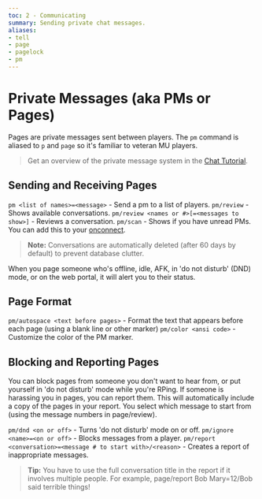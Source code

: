 ```yaml
---
toc: 2 - Communicating
summary: Sending private chat messages.
aliases:
- tell
- page
- pagelock
- pm
---
```

# Private Messages (aka PMs or Pages)

Pages are private messages sent between players. The `pm` command is aliased to `p` and `page` so it's familiar to veteran MU players.

> Get an overview of the private message system in the [Chat Tutorial](/help/chat_tutorial).

## Sending and Receiving Pages

`pm <list of names>=<message>` - Send a pm to a list of players.
`pm/review` - Shows available conversations.
`pm/review <names or #>[=<messages to show>]` - Reviews a conversation.
`pm/scan` - Shows if you have unread PMs. You can add this to your [onconnect](/help/onconnect).

> **Note:** Conversations are automatically deleted (after 60 days by default) to prevent database clutter. 

When you page someone who's offline, idle, AFK, in 'do not disturb' (DND) mode, or on the web portal, it will alert you to their status.

## Page Format

`pm/autospace <text before pages>` - Format the text that appears before each page (using a blank line or other marker)
`pm/color <ansi code>` - Customize the color of the PM marker.

## Blocking and Reporting Pages

You can block pages from someone you don't want to hear from, or put yourself in 'do not disturb' mode while you're RPing. If someone is harassing you in pages, you can report them.  This will automatically include a copy of the pages in your report. You select which message to start from (using the message numbers in page/review).

`pm/dnd <on or off>` - Turns 'do not disturb' mode on or off.
`pm/ignore <name>=<on or off>` - Blocks messages from a player.
`pm/report <conversation>=<message # to start with>/<reason>` - Creates a report of inappropriate messages.  
  
> **Tip:** You have to use the full conversation title in the report if it involves multiple people.  For example, page/report Bob Mary=12/Bob said terrible things!